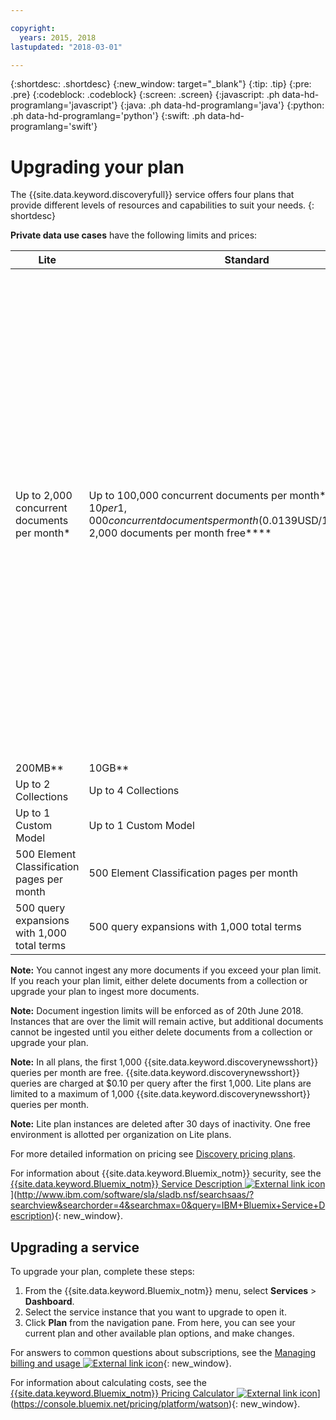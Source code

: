 ```yaml
---

copyright:
  years: 2015, 2018
lastupdated: "2018-03-01"

---
```


{:shortdesc: .shortdesc}
{:new_window: target="_blank"}
{:tip: .tip}
{:pre: .pre}
{:codeblock: .codeblock}
{:screen: .screen}
{:javascript: .ph data-hd-programlang='javascript'}
{:java: .ph data-hd-programlang='java'}
{:python: .ph data-hd-programlang='python'}
{:swift: .ph data-hd-programlang='swift'}

# Upgrading your plan

The {{site.data.keyword.discoveryfull}} service offers four plans that provide different levels of resources and capabilities to suit your needs.
{: shortdesc}

**Private data use cases** have the following limits and prices:

| Lite                     |  Standard         | Advanced          |  Premium          |
|--------------------------|-------------------|-------------------|-------------------|
| Up to 2,000 concurrent documents per month\*   |Up to 100,000 concurrent documents per month\*<br/> $10 per 1,000 concurrent documents per month ($0.0139USD/1000Doc/Hr)\*\*\*<br/> 2,000 documents per month free\*\*\*\*  | **Reserved environment**</br> $1,000/month base rate<br/> Up to 1,000,000 documents per month\*<br/> $5 per 1,000 concurrent documents per month ($0.00694 USD/1000Doc/Hr)\*\*\*<br/> 100,000 documents per month included\*\*\*\*</br> Additional plans up to 100M documents/6.4 TB are available.</br> For larger environments, contact [Sales ![External link icon](../../icons/launch-glyph.svg "External link icon")](https://www.ibm.com/marketing/iwm/dre/signup?source=MAIL-watson){: new_window}.| **Premium Plans** offer developers and organizations a single tenant instance of one or more Watson services for better isolation and security. These plans offer compute-level isolation on the existing shared platform, as well as end-to-end encrypted data while in transit and at rest. For more information, or to purchase a premium plan, contact [Sales ![External link icon](../../icons/launch-glyph.svg "External link icon")](https://ibm.biz/contact-wdc-premium){: new_window} |
| 200MB\*\*                  |10GB\*\*  | 80GB\*\* |-
| Up to 2 Collections      |Up to 4 Collections | Up to 100 Collections| - |
| Up to 1 Custom Model     |Up to 1 Custom Model | 1 Custom Model included<br/> Additional Custom Models $800 per model per month |-|
| 500 Element Classification pages per month      |500 Element Classification pages per month | 500 Element Classification pages per month<br/> Additional Element Classification pages $0.40 USD/Page |-|
| 500 query expansions with 1,000 total terms     |500 query expansions with 1,000 total terms | 5,000 query expansions with 25,000 total terms  |-|

**Note:** You cannot ingest any more documents if you exceed your plan limit. If you reach your plan limit, either delete documents from a collection or upgrade your plan to ingest more documents.

**Note:** Document ingestion limits will be enforced as of 20th June 2018. Instances that are over the limit will remain active, but additional documents cannot be ingested until you either delete documents from a collection or upgrade your plan.

**Note:** In all plans, the first 1,000 {{site.data.keyword.discoverynewsshort}} queries per month are free. {{site.data.keyword.discoverynewsshort}} queries are charged at $0.10 per query after the first 1,000. Lite plans are limited to a maximum of 1,000 {{site.data.keyword.discoverynewsshort}} queries per month.

**Note:** Lite plan instances are deleted after 30 days of inactivity. One free environment is allotted per organization on Lite plans.

For more detailed information on pricing see [Discovery pricing plans](/docs/services/discovery/pricing-details.html).

For information about {{site.data.keyword.Bluemix_notm}} security, see the [{{site.data.keyword.Bluemix_notm}} Service Description ![External link icon](../../icons/launch-glyph.svg "External link icon")](../../icons/launch-glyph.svg "External link icon")](http://www.ibm.com/software/sla/sladb.nsf/searchsaas/?searchview&searchorder=4&searchmax=0&query=IBM+Bluemix+Service+Description){: new_window}.

## Upgrading a service

To upgrade your plan, complete these steps:

1.  From the {{site.data.keyword.Bluemix_notm}} menu, select **Services** > **Dashboard**.
1.  Select the service instance that you want to upgrade to open it.
1.  Click **Plan** from the navigation pane.
   From here, you can see your current plan and other available plan options, and make changes.

For answers to common questions about subscriptions, see the [Managing billing and usage ![External link icon](../../icons/launch-glyph.svg "External link icon")](/docs/pricing/index.html){: new_window}.

For information about calculating costs, see the [{{site.data.keyword.Bluemix_notm}} Pricing Calculator ![External link icon](../../icons/launch-glyph.svg "External link icon")](../../icons/launch-glyph.svg "External link icon")](https://console.bluemix.net/pricing/platform/watson){: new_window}.
